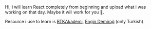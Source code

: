 Hi, i will learn React completely from beginning and upload what i was working on that day. Maybe it will work for you 🤔.
 
Resource i use to learn is [BTKAkademi](https://www.btkakademi.gov.tr), [Engin Demiroğ](https://www.youtube.com/channel/UCRjiquPh4mjPNoOV9eCilXQ/videos) (only Turkish)
